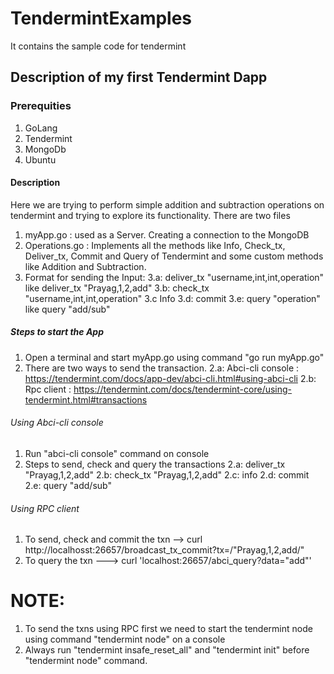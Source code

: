 # TendermintExamples
It contains the sample code for tendermint

## Description of my first Tendermint Dapp
### Prerequities
1. GoLang
2. Tendermint
3. MongoDb
4. Ubuntu

#### Description
Here we are trying to perform simple addition and subtraction operations on tendermint and trying to explore its functionality. 
There are two files 
1. myApp.go  : used as a Server. Creating a connection to the MongoDB
2. Operations.go : Implements all the methods like Info, Check_tx, Deliver_tx, Commit and Query of Tendermint and some custom methods like Addition and Subtraction.
3. Format for sending the Input:
  3.a: deliver_tx "username,int,int,operation" like deliver_tx "Prayag,1,2,add"
  3.b: check_tx "username,int,int,operation"
  3.c  Info
  3.d: commit
  3.e: query "operation" like query "add/sub"

##### Steps to start the App
1. Open a terminal and start myApp.go using command "go run myApp.go" 
2. There are two ways to send the transaction. 
    2.a: Abci-cli console : https://tendermint.com/docs/app-dev/abci-cli.html#using-abci-cli 
    2.b: Rpc client : https://tendermint.com/docs/tendermint-core/using-tendermint.html#transactions 
    
###### Using Abci-cli console
1. Run "abci-cli console" command on console
2. Steps to send, check and query the transactions
  2.a: deliver_tx "Prayag,1,2,add" 
  2.b: check_tx "Prayag,1,2,add"
  2.c: info
  2.d: commit
  2.e: query "add/sub"
  
###### Using RPC client
1. To send, check and commit the txn --> curl http://localhosst:26657/broadcast_tx_commit?tx=/"Prayag,1,2,add/"
2. To query the txn ---> curl 'localhost:26657/abci_query?data="add"'
# NOTE:
1.  To send the txns using RPC first we need to start the tendermint node using command "tendermint node" on a console
2. Always run "tendermint insafe_reset_all" and "tendermint init" before "tendermint node" command.

    
